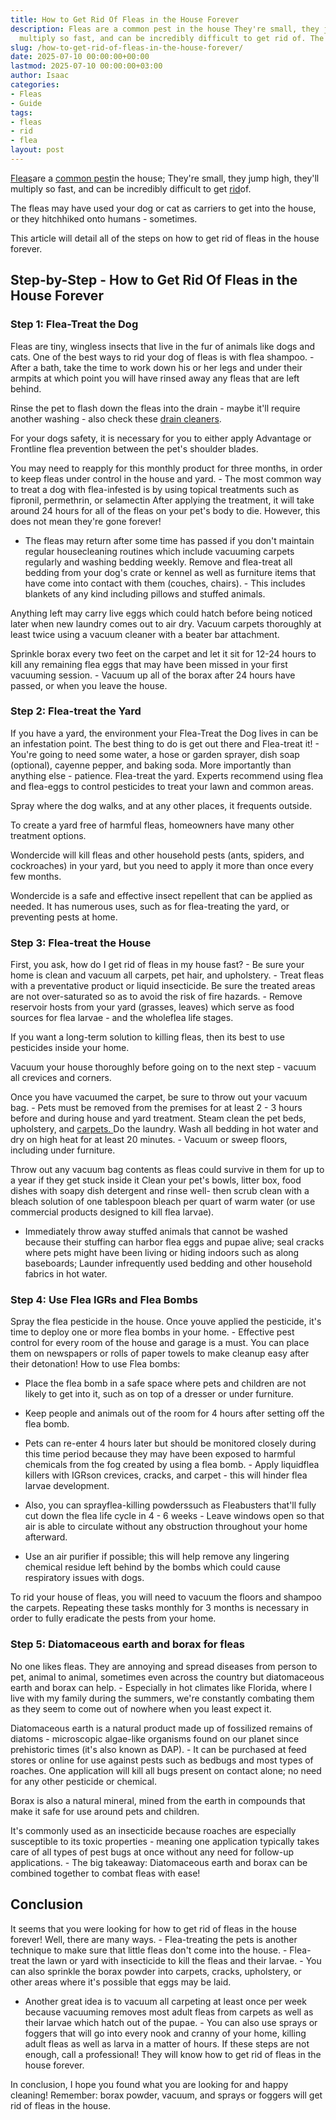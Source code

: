 ```yaml
---
title: How to Get Rid Of Fleas in the House Forever
description: Fleas are a common pest in the house They're small, they jump high, they'll
  multiply so fast, and can be incredibly difficult to get rid of. The fleas may...
slug: /how-to-get-rid-of-fleas-in-the-house-forever/
date: 2025-07-10 00:00:00+00:00
lastmod: 2025-07-10 00:00:00+03:00
author: Isaac
categories:
- Fleas
- Guide
tags:
- fleas
- rid
- flea
layout: post
---
```

[Fleas](https://pestpolicy.com/getting-rid-of-fleas-in-the-carpet/)are a [common pest](https://entnemdept.ufl.edu/creatures/urban/occas/catflea.htm)in the house; They're small, they jump high, they'll multiply so fast, and can be incredibly difficult to get [rid](https://pestpolicy.com/how-to-get-rid-of-flea-eggs-on-cats/)of.

The fleas may have used your dog or cat as carriers to get into the house, or they hitchhiked onto humans - sometimes.

This article will detail all of the steps on how to get rid of fleas in the house forever.

##  Step-by-Step - How to Get Rid Of Fleas in the House Forever

###  Step 1: Flea-Treat the Dog

Fleas are tiny, wingless insects that live in the fur of animals like dogs and cats. One of the best ways to rid your dog of fleas is with flea shampoo. - After a bath, take the time to work down his or her legs and under their armpits at which point you will have rinsed away any fleas that are left behind.

Rinse the pet to flash down the fleas into the drain - maybe it'll require another washing - also check these [drain cleaners](https://pestpolicy.com/best-drain-cleaner//).

For your dogs safety, it is necessary for you to either apply Advantage or Frontline flea prevention between the pet's shoulder blades.

You may need to reapply for this monthly product for three months, in order to keep fleas under control in the house and yard. - The most common way to treat a dog with flea-infested is by using topical treatments such as fipronil, permethrin, or selamectin After applying the treatment, it will take around 24 hours for all of the fleas on your pet's body to die. However, this does not mean they're gone forever!

- The fleas may return after some time has passed if you don't maintain regular housecleaning routines which include vacuuming carpets regularly and washing bedding weekly. Remove and flea-treat all bedding from your dog's crate or kennel as well as furniture items that have come into contact with them (couches, chairs). - This includes blankets of any kind including pillows and stuffed animals.

Anything left may carry live eggs which could hatch before being noticed later when new laundry comes out to air dry. Vacuum carpets thoroughly at least twice using a vacuum cleaner with a beater bar attachment.

Sprinkle borax every two feet on the carpet and let it sit for 12-24 hours to kill any remaining flea eggs that may have been missed in your first vacuuming session. - Vacuum up all of the borax after 24 hours have passed, or when you leave the house.

###  Step 2: Flea-treat the Yard

If you have a yard, the environment your Flea-Treat the Dog lives in can be an infestation point. The best thing to do is get out there and Flea-treat it! - You're going to need some water, a hose or garden sprayer, dish soap (optional), cayenne pepper, and baking soda. More importantly than anything else - patience. Flea-treat the yard. Experts recommend using flea and flea-eggs to control pesticides to treat your lawn and common areas.

Spray where the dog walks, and at any other places, it frequents outside.

To create a yard free of harmful fleas, homeowners have many other treatment options.

Wondercide will kill fleas and other household pests (ants, spiders, and cockroaches) in your yard, but you need to apply it more than once every few months.

Wondercide is a safe and effective insect repellent that can be applied as needed. It has numerous uses, such as for flea-treating the yard, or preventing pests at home.

###  Step 3: Flea-treat the House

First, you ask, how do I get rid of fleas in my house fast? - Be sure your home is clean and vacuum all carpets, pet hair, and upholstery. - Treat fleas with a preventative product or liquid insecticide. Be sure the treated areas are not over-saturated so as to avoid the risk of fire hazards. - Remove reservoir hosts from your yard (grasses, leaves) which serve as food sources for flea larvae - and the wholeflea life stages.

If you want a long-term solution to killing fleas, then its best to use pesticides inside your home.

Vacuum your house thoroughly before going on to the next step - vacuum all crevices and corners.

Once you have vacuumed the carpet, be sure to throw out your vacuum bag. - Pets must be removed from the premises for at least 2 - 3 hours before and during house and yard treatment. Steam clean the pet beds, upholstery, and [carpets. ](https://pestpolicy.com/getting-rid-of-fleas-in-the-carpet/)Do the laundry. Wash all bedding in hot water and dry on high heat for at least 20 minutes. - Vacuum or sweep floors, including under furniture.

Throw out any vacuum bag contents as fleas could survive in them for up to a year if they get stuck inside it Clean your pet's bowls, litter box, food dishes with soapy dish detergent and rinse well- then scrub clean with a bleach solution of one tablespoon bleach per quart of warm water (or use commercial products designed to kill flea larvae).

- Immediately throw away stuffed animals that cannot be washed because their stuffing can harbor flea eggs and pupae alive; seal cracks where pets might have been living or hiding indoors such as along baseboards; Launder infrequently used bedding and other household fabrics in hot water.

###  Step 4: Use Flea IGRs and Flea Bombs

Spray the flea pesticide in the house. Once youve applied the pesticide, it's time to deploy one or more flea bombs in your home. - Effective pest control for every room of the house and garage is a must. You can place them on newspapers or rolls of paper towels to make cleanup easy after their detonation! How to use Flea bombs:

- Place the flea bomb in a safe space where pets and children are not likely to get into it, such as on top of a dresser or under furniture.

- Keep people and animals out of the room for 4 hours after setting off the flea bomb.

- Pets can re-enter 4 hours later but should be monitored closely during this time period because they may have been exposed to harmful chemicals from the fog created by using a flea bomb. - Apply liquidflea killers with IGRson crevices, cracks, and carpet - this will hinder flea larvae development.

- Also, you can sprayflea-killing powderssuch as Fleabusters that'll fully cut down the flea life cycle in 4 - 6 weeks - Leave windows open so that air is able to circulate without any obstruction throughout your home afterward.

- Use an air purifier if possible; this will help remove any lingering chemical residue left behind by the bombs which could cause respiratory issues with dogs.

To rid your house of fleas, you will need to vacuum the floors and shampoo the carpets. Repeating these tasks monthly for 3 months is necessary in order to fully eradicate the pests from your home.

###  Step 5: Diatomaceous earth and borax for fleas

No one likes fleas. They are annoying and spread diseases from person to pet, animal to animal, sometimes even across the country but diatomaceous earth and borax can help. - Especially in hot climates like Florida, where I live with my family during the summers, we're constantly combating them as they seem to come out of nowhere when you least expect it.

Diatomaceous earth is a natural product made up of fossilized remains of diatoms - microscopic algae-like organisms found on our planet since prehistoric times (it's also known as DAP). - It can be purchased at feed stores or online for use against pests such as bedbugs and most types of roaches. One application will kill all bugs present on contact alone; no need for any other pesticide or chemical.

Borax is also a natural mineral, mined from the earth in compounds that make it safe for use around pets and children.

It's commonly used as an insecticide because roaches are especially susceptible to its toxic properties - meaning one application typically takes care of all types of pest bugs at once without any need for follow-up applications. - The big takeaway: Diatomaceous earth and borax can be combined together to combat fleas with ease!

##  Conclusion

It seems that you were looking for how to get rid of fleas in the house forever! Well, there are many ways. - Flea-treating the pets is another technique to make sure that little fleas don't come into the house. - Flea-treat the lawn or yard with insecticide to kill the fleas and their larvae. - You can also sprinkle the borax powder into carpets, cracks, upholstery, or other areas where it's possible that eggs may be laid.

- Another great idea is to vacuum all carpeting at least once per week because vacuuming removes most adult fleas from carpets as well as their larvae which hatch out of the pupae. - You can also use sprays or foggers that will go into every nook and cranny of your home, killing adult fleas as well as larva in a matter of hours. If these steps are not enough, call a professional! They will know how to get rid of fleas in the house forever.

In conclusion, I hope you found what you are looking for and happy cleaning! Remember: borax powder, vacuum, and sprays or foggers will get rid of fleas in the house.